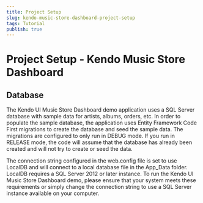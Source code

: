 ```yaml
---
title: Project Setup
slug: kendo-music-store-dashboard-project-setup
tags: Tutorial
publish: true
---
```


# Project Setup - Kendo Music Store Dashboard

## Database

The Kendo UI Music Store Dashboard demo application uses a SQL Server database with sample data for artists, albums, orders, etc. In order to populate the sample database, the application uses Entity Framework Code First migrations to create the database and seed the sample data. The migrations are configured to only run in DEBUG mode. If you run in RELEASE mode, the code will assume that the database has already been created and will not try to create or seed the data.

The connection string configured in the web.config file is set to use LocalDB and will connect to a local database file in the App_Data folder. LocalDB requires a SQL Server 2012 or later instance. To run the Kendo UI Music Store Dashboard demo, please ensure that your system meets these requirements or simply change the connection string to use a SQL Server instance available on your computer.